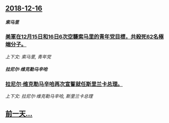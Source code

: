## [2018-12-16](/news/2018/12/16/index.md)

##### 索马里
### [美軍在12月15日和16日6次空襲索马里的青年党目標，共殺死62名極端分子。 ](/news/2018/12/16/美軍在12月15日和16日6次空襲索马里的青年党目標-共殺死62名極端分子.md)
_上下文: 索马里, 青年党_

##### 拉尼尔·维克勒马辛哈
### [拉尼尔·维克勒马辛哈再次宣誓就任斯里兰卡总理。 ](/news/2018/12/16/拉尼尔-维克勒马辛哈再次宣誓就任斯里兰卡总理.md)
_上下文: 拉尼尔·维克勒马辛哈, 斯里兰卡总理_

## [前一天...](/news/2018/12/13/index.md)

